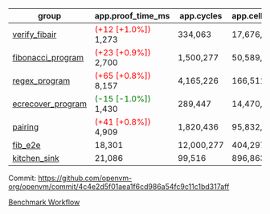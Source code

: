 | group | app.proof_time_ms | app.cycles | app.cells_used | leaf.proof_time_ms | leaf.cycles | leaf.cells_used |
| -- | -- | -- | -- | -- | -- | -- |
| [verify_fibair](https://github.com/openvm-org/openvm/blob/benchmark-results/benchmarks-pr/1572/verify_fibair-4c4e2d5f01aea1f6cd986a54fc9c11c1bd317aff.md) |<span style='color: red'>(+12 [+1.0%])</span> 1,273 |  334,063 |  17,676,350 |- | - | - |
| [fibonacci_program](https://github.com/openvm-org/openvm/blob/benchmark-results/benchmarks-pr/1572/fibonacci-4c4e2d5f01aea1f6cd986a54fc9c11c1bd317aff.md) |<span style='color: red'>(+23 [+0.9%])</span> 2,700 |  1,500,277 |  50,589,503 |<span style='color: red'>(+30 [+0.8%])</span> 3,795 |  1,263,273 |  70,283,312 |
| [regex_program](https://github.com/openvm-org/openvm/blob/benchmark-results/benchmarks-pr/1572/regex-4c4e2d5f01aea1f6cd986a54fc9c11c1bd317aff.md) |<span style='color: red'>(+65 [+0.8%])</span> 8,157 |  4,165,226 |  166,511,152 |<span style='color: red'>(+181 [+1.2%])</span> 14,711 |  3,981,976 |  304,555,442 |
| [ecrecover_program](https://github.com/openvm-org/openvm/blob/benchmark-results/benchmarks-pr/1572/ecrecover-4c4e2d5f01aea1f6cd986a54fc9c11c1bd317aff.md) |<span style='color: green'>(-15 [-1.0%])</span> 1,430 |  289,447 |  14,470,186 |<span style='color: green'>(-66 [-0.5%])</span> 12,701 |  2,988,524 |  244,252,294 |
| [pairing](https://github.com/openvm-org/openvm/blob/benchmark-results/benchmarks-pr/1572/pairing-4c4e2d5f01aea1f6cd986a54fc9c11c1bd317aff.md) |<span style='color: red'>(+41 [+0.8%])</span> 4,909 |  1,820,436 |  95,832,407 |<span style='color: green'>(-177 [-1.2%])</span> 14,096 |  3,267,388 |  273,856,500 |
| [fib_e2e](https://github.com/openvm-org/openvm/blob/benchmark-results/benchmarks-pr/1572/fib_e2e-4c4e2d5f01aea1f6cd986a54fc9c11c1bd317aff.md) | 18,301 |  12,000,277 |  404,297,545 | 22,847 |  7,703,859 |  432,129,168 |
| [kitchen_sink](https://github.com/openvm-org/openvm/blob/benchmark-results/benchmarks-pr/1572/kitchen_sink-4c4e2d5f01aea1f6cd986a54fc9c11c1bd317aff.md) | 21,086 |  99,516 |  896,863,809 | 41,619 |  10,502,279 |  927,564,148 |


Commit: https://github.com/openvm-org/openvm/commit/4c4e2d5f01aea1f6cd986a54fc9c11c1bd317aff

[Benchmark Workflow](https://github.com/openvm-org/openvm/actions/runs/14414890695)
